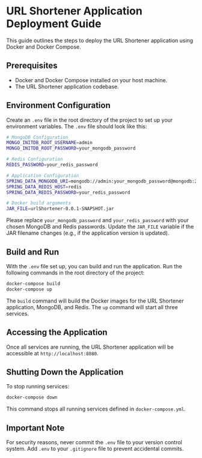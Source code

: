 # URL Shortener Application Deployment Guide

This guide outlines the steps to deploy the URL Shortener application using Docker and Docker Compose.

## Prerequisites

- Docker and Docker Compose installed on your host machine.
- The URL Shortener application codebase.

## Environment Configuration

Create an `.env` file in the root directory of the project to set up your environment variables. The `.env` file should look like this:

```sh
# MongoDB Configuration
MONGO_INITDB_ROOT_USERNAME=admin
MONGO_INITDB_ROOT_PASSWORD=your_mongodb_password

# Redis Configuration
REDIS_PASSWORD=your_redis_password

# Application Configuration
SPRING_DATA_MONGODB_URI=mongodb://admin:your_mongodb_password@mongodb:27017/urlShortener?authSource=admin
SPRING_DATA_REDIS_HOST=redis
SPRING_DATA_REDIS_PASSWORD=your_redis_password

# Docker build arguments
JAR_FILE=urlShortener-0.0.1-SNAPSHOT.jar
```

Please replace `your_mongodb_password` and `your_redis_password` with your chosen MongoDB and Redis passwords. Update the `JAR_FILE` variable if the JAR filename changes (e.g., if the application version is updated).

## Build and Run

With the `.env` file set up, you can build and run the application. Run the following commands in the root directory of the project:

```sh
docker-compose build
docker-compose up
```

The `build` command will build the Docker images for the URL Shortener application, MongoDB, and Redis. The `up` command will start all three services.

## Accessing the Application

Once all services are running, the URL Shortener application will be accessible at `http://localhost:8080`.

## Shutting Down the Application

To stop running services:

```sh
docker-compose down
```

This command stops all running services defined in `docker-compose.yml`.

## Important Note

For security reasons, never commit the `.env` file to your version control system. Add `.env` to your `.gitignore` file to prevent accidental commits.
